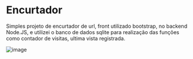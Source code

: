 # Encurtador
Simples projeto de encurtador de url, front utilizado bootstrap, no backend Node.JS, e utilizei o banco de dados sqlite para realização das funções como contador de visitas, ultima vista registrada.


![image](https://user-images.githubusercontent.com/48536939/114788931-b1c39580-9d58-11eb-8711-223d872323e0.png)
